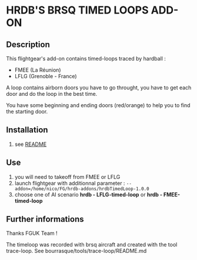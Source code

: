 HRDB'S BRSQ TIMED LOOPS ADD-ON
================================================================================

Description
-----------

This flightgear's add-on contains timed-loops traced by hardball :

- FMEE (La Réunion)
- LFLG (Grenoble - France)

A loop contains airborn doors you have to go throught, you have to get each door and do the loop in the best time.

You have some beginning and ending doors (red/orange) to help you to find the starting door.


Installation
------------

1. see [README](../README.md)


Use
------

1. you will need to takeoff from FMEE or LFLG
2. launch flightgear with additionnal parameter : `--addon=/home/nico/FG/hrdb-addons/hrdbTimedLoop-1.0.0`
3. choose one of AI scenario **hrdb - LFLG-timed-loop** or **hrdb - FMEE-timed-loop**


Further informations
--------------------

Thanks FGUK Team !

The timeloop was recorded with brsq aircraft and created with the tool trace-loop. See bourrasque/tools/trace-loop/README.md
